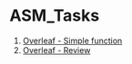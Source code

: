 # ASM_Tasks

1. [Overleaf - Simple function](https://github.com/MnprtBains/Extras/blob/main/Function%20Overleaf%20Tri%2C%20Mat%2C%20Pic.pdf)
4. [Overleaf - Review](https://mnprtbains.github.io/Extras/)
